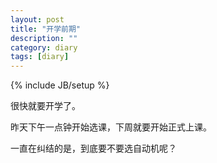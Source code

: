 ```yaml
---
layout: post
title: "开学前期"
description: ""
category: diary
tags: [diary]
---
```

{% include JB/setup %}


很快就要开学了。

昨天下午一点钟开始选课，下周就要开始正式上课。

一直在纠结的是，到底要不要选自动机呢？

